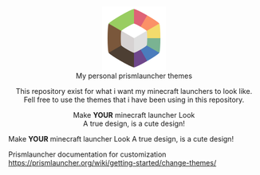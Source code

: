 <p align="center">
  <img src="https://github.com/tiffylikecat/prismlauncherThemes/blob/main/catppuccin/prismlauncherLogo.png" alt="prismlauncherLogo"><br>
  My personal prismlauncher themes
</p>

<p align="center">
This repository exist for what i want my minecraft launchers to look like.<br> Fell free to use the themes that i have been using in this repository.
</p>

<p align="center">
Make <b>YOUR</b> minecraft launcher Look<br>
A true design, is a cute design! 
</p>

Make **YOUR** minecraft launcher Look
A true design, is a cute design!

Prismlauncher documentation for customization
https://prismlauncher.org/wiki/getting-started/change-themes/
